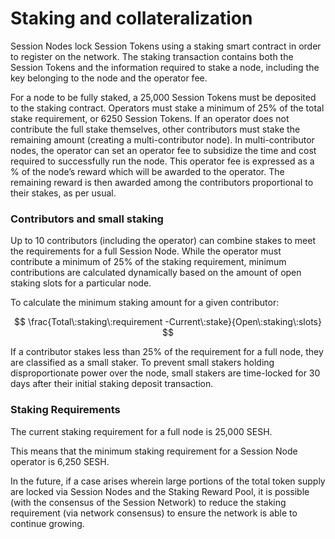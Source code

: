# Staking and collateralization

Session Nodes lock Session Tokens using a staking smart contract in order to register on the network. The staking transaction contains both the Session Tokens and the information required to stake a node, including the key belonging to the node and the operator fee.

For a node to be fully staked, a 25,000 Session Tokens must be deposited to the staking contract. Operators must stake a minimum of 25% of the total stake requirement, or 6250 Session Tokens. If an operator does not contribute the full stake themselves, other contributors must stake the remaining amount (creating a multi-contributor node). In multi-contributor nodes, the operator can set an operator fee to subsidize the time and cost required to successfully run the node. This operator fee is expressed as a % of the node’s reward which will be awarded to the operator. The remaining reward is then awarded among the contributors proportional to their stakes, as per usual.

### Contributors and small staking

Up to 10 contributors (including the operator) can combine stakes to meet the requirements for a full Session Node. While the operator must contribute a minimum of 25% of the staking requirement, minimum contributions are calculated dynamically based on the amount of open staking slots for a particular node.&#x20;

To calculate the minimum staking amount for a given contributor:

$$
\frac{Total\:staking\:requirement -Current\:stake}{Open\:staking\:slots}
$$

If a contributor stakes less than 25% of the requirement for a full node, they are classified as a small staker. To prevent small stakers holding disproportionate power over the node, small stakers are time-locked for 30 days after their initial staking deposit transaction.

### **Staking Requirements**

The current staking requirement for a full node is 25,000 SESH.&#x20;

This means that the minimum staking requirement for a Session Node operator is 6,250 SESH.&#x20;

In the future, if a case arises wherein large portions of the total token supply are locked via Session Nodes and the Staking Reward Pool, it is possible (with the consensus of the Session Network) to reduce the staking requirement (via network consensus) to ensure the network is able to continue growing.
